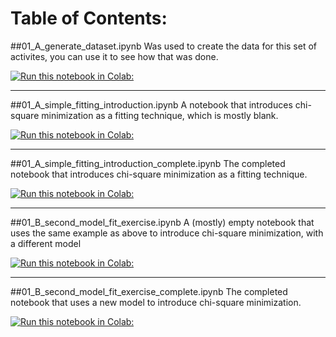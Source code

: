 # Table of Contents:

##01_A_generate_dataset.ipynb
Was used to create the data for this set of activites, you can use it to see how that was done.

[![*Run this notebook in Colab:*](https://colab.research.google.com/assets/colab-badge.svg)](https://colab.research.google.com/github/uofscphysics/STEM_Python_Course/blob/Summer2020/02_Week2/01_Simple_Fitting/01_A_generate_dataset.ipynb)

____
##01_A_simple_fitting_introduction.ipynb
A notebook that introduces chi-square minimization as a fitting technique, which is mostly blank.

[![*Run this notebook in Colab:*](https://colab.research.google.com/assets/colab-badge.svg)](https://colab.research.google.com/github/uofscphysics/STEM_Python_Course/blob/Summer2020/02_Week2/01_Simple_Fitting/01_A_simple_fitting_introduction.ipynb)

____
##01_A_simple_fitting_introduction_complete.ipynb
The completed notebook that introduces chi-square minimization as a fitting technique.

[![*Run this notebook in Colab:*](https://colab.research.google.com/assets/colab-badge.svg)](https://colab.research.google.com/github/uofscphysics/STEM_Python_Course/blob/Summer2020/02_Week2/01_Simple_Fitting/01_A_simple_fitting_introduction_complete.ipynb)

____
##01_B_second_model_fit_exercise.ipynb
A (mostly) empty notebook that uses the same example as above to introduce chi-square minimization, with a different model

[![*Run this notebook in Colab:*](https://colab.research.google.com/assets/colab-badge.svg)](https://colab.research.google.com/github/uofscphysics/STEM_Python_Course/blob/Summer2020/02_Week2/01_Simple_Fitting/01_B_second_model_fit_exercise.ipynb)

____
##01_B_second_model_fit_exercise_complete.ipynb
The completed notebook that uses a new model to introduce chi-square minimization.

[![*Run this notebook in Colab:*](https://colab.research.google.com/assets/colab-badge.svg)](https://colab.research.google.com/github/uofscphysics/STEM_Python_Course/blob/Summer2020/02_Week2/01_Simple_Fitting/01_B_second_model_fit_exercise_complete.ipynb)